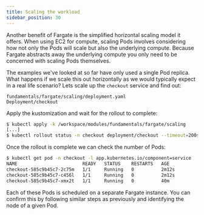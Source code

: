```yaml
---
title: Scaling the workload
sidebar_position: 30
---
```


Another benefit of Fargate is the simplified horizontal scaling model it offers. When using EC2 for compute, scaling Pods involves considering how not only the Pods will scale but also the underlying compute. Because Fargate abstracts away the underlying compute you only need to be concerned with scaling Pods themselves.

The examples we've looked at so far have only used a single Pod replica. What happens if we scale this out horizontally as we would typically expect in a real life scenario? Lets scale up the `checkout` service and find out:

```kustomization
fundamentals/fargate/scaling/deployment.yaml
Deployment/checkout
```

Apply the kustomization and wait for the rollout to complete:

```bash timeout=240
$ kubectl apply -k /workspace/modules/fundamentals/fargate/scaling
[...]
$ kubectl rollout status -n checkout deployment/checkout --timeout=200s
```

Once the rollout is complete we can check the number of Pods:

```bash
$ kubectl get pod -n checkout -l app.kubernetes.io/component=service
NAME                        READY   STATUS    RESTARTS   AGE
checkout-585c9b45c7-2c75m   1/1     Running   0          2m12s
checkout-585c9b45c7-c456l   1/1     Running   0          2m12s
checkout-585c9b45c7-xmx2t   1/1     Running   0          40m
```

Each of these Pods is scheduled on a separate Fargate instance. You can confirm this by following similar steps as previously and identifying the node of a given Pod.
